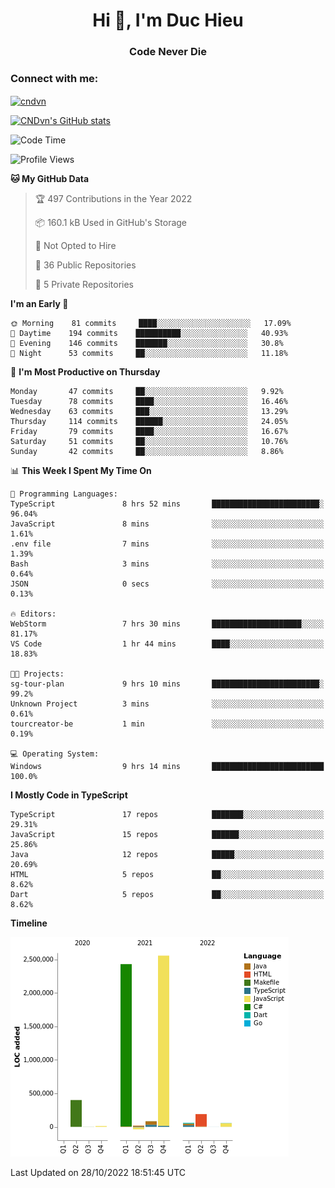 <h1 align="center">Hi 👋, I'm Duc Hieu</h1>
<h3 align="center">Code Never Die</h3>

<h3 align="left">Connect with me:</h3>
<p align="left">
<a href="https://linkedin.com/in/cndvn" target="blank"><img align="center" src="https://img.shields.io/badge/LinkedIn-0077B5?style=for-the-badge&logo=linkedin&logoColor=white" alt="cndvn"/></a>
<!--
<a href="https://fb.com/cnd.duchieu" target="blank"><img align="center" src="https://img.shields.io/badge/Facebook-1877F2?style=for-the-badge&logo=facebook&logoColor=white" alt="cnd.duchieu"/></a>
 -->
</p>

[![CNDvn's GitHub stats](https://github-readme-stats.vercel.app/api?username=cndvn)](https://github.com/anuraghazra/github-readme-stats)

<!--START_SECTION:waka-->
![Code Time](http://img.shields.io/badge/Code%20Time-908%20hrs%2022%20mins-blue)

![Profile Views](http://img.shields.io/badge/Profile%20Views-11-blue)

**🐱 My GitHub Data** 

> 🏆 497 Contributions in the Year 2022
 > 
> 📦 160.1 kB Used in GitHub's Storage 
 > 
> 🚫 Not Opted to Hire
 > 
> 📜 36 Public Repositories 
 > 
> 🔑 5 Private Repositories  
 > 
**I'm an Early 🐤** 

```text
🌞 Morning    81 commits     ████░░░░░░░░░░░░░░░░░░░░░   17.09% 
🌆 Daytime    194 commits    ██████████░░░░░░░░░░░░░░░   40.93% 
🌃 Evening    146 commits    ███████░░░░░░░░░░░░░░░░░░   30.8% 
🌙 Night      53 commits     ██░░░░░░░░░░░░░░░░░░░░░░░   11.18%

```
📅 **I'm Most Productive on Thursday** 

```text
Monday       47 commits     ██░░░░░░░░░░░░░░░░░░░░░░░   9.92% 
Tuesday      78 commits     ████░░░░░░░░░░░░░░░░░░░░░   16.46% 
Wednesday    63 commits     ███░░░░░░░░░░░░░░░░░░░░░░   13.29% 
Thursday     114 commits    ██████░░░░░░░░░░░░░░░░░░░   24.05% 
Friday       79 commits     ████░░░░░░░░░░░░░░░░░░░░░   16.67% 
Saturday     51 commits     ██░░░░░░░░░░░░░░░░░░░░░░░   10.76% 
Sunday       42 commits     ██░░░░░░░░░░░░░░░░░░░░░░░   8.86%

```


📊 **This Week I Spent My Time On** 

```text
💬 Programming Languages: 
TypeScript               8 hrs 52 mins       ████████████████████████░   96.04% 
JavaScript               8 mins              ░░░░░░░░░░░░░░░░░░░░░░░░░   1.61% 
.env file                7 mins              ░░░░░░░░░░░░░░░░░░░░░░░░░   1.39% 
Bash                     3 mins              ░░░░░░░░░░░░░░░░░░░░░░░░░   0.64% 
JSON                     0 secs              ░░░░░░░░░░░░░░░░░░░░░░░░░   0.13%

🔥 Editors: 
WebStorm                 7 hrs 30 mins       ████████████████████░░░░░   81.17% 
VS Code                  1 hr 44 mins        ████░░░░░░░░░░░░░░░░░░░░░   18.83%

🐱‍💻 Projects: 
sg-tour-plan             9 hrs 10 mins       ████████████████████████░   99.2% 
Unknown Project          3 mins              ░░░░░░░░░░░░░░░░░░░░░░░░░   0.61% 
tourcreator-be           1 min               ░░░░░░░░░░░░░░░░░░░░░░░░░   0.19%

💻 Operating System: 
Windows                  9 hrs 14 mins       █████████████████████████   100.0%

```

**I Mostly Code in TypeScript** 

```text
TypeScript               17 repos            ███████░░░░░░░░░░░░░░░░░░   29.31% 
JavaScript               15 repos            ██████░░░░░░░░░░░░░░░░░░░   25.86% 
Java                     12 repos            █████░░░░░░░░░░░░░░░░░░░░   20.69% 
HTML                     5 repos             ██░░░░░░░░░░░░░░░░░░░░░░░   8.62% 
Dart                     5 repos             ██░░░░░░░░░░░░░░░░░░░░░░░   8.62%

```


**Timeline**

![Chart not found](https://raw.githubusercontent.com/CNDvn/CNDvn/main/charts/bar_graph.png) 


 Last Updated on 28/10/2022 18:51:45 UTC
<!--END_SECTION:waka-->
